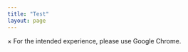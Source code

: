```yaml
---
title: "Test"
layout: page
---
```



<div class="alert">
  <span class="closebtn" onclick="this.parentElement.style.display='none';">&times;</span>
  For the intended experience, please use Google Chrome.
</div>

<script>
// Get all elements with class="closebtn"
var close = document.getElementsByClassName("closebtn");
var i;

// Loop through all close buttons
for (i = 0; i < close.length; i++) {
  // When someone clicks on a close button
  close[i].onclick = function(){

    // Get the parent of <span class="closebtn"> (<div class="alert">)
    var div = this.parentElement;

    // Set the opacity of div to 0 (transparent)
    div.style.opacity = "0";

    // Hide the div after 600ms (the same amount of milliseconds it takes to fade out)
    setTimeout(function(){ div.style.display = "none"; }, 600);
  }
}
</script>
